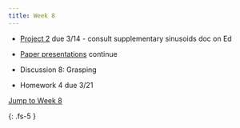 ```yaml
---
title: Week 8
---
```


- [Project 2](https://ucb-ee106.github.io/106b-sp23site/assets/proj/proj2.pdf) due 3/14 - consult supplementary sinusoids doc on Ed

- [Paper presentations](https://docs.google.com/spreadsheets/d/1R_x_skHDTk3o6-p1RcqvzdAZNXh3GBEzwrG-fD-mpQ0/edit#gid=490407880) continue

- Discussion 8: Grasping

- Homework 4 due 3/21

<a href="#Week8">Jump to Week 8 </a>

{: .fs-5 }
